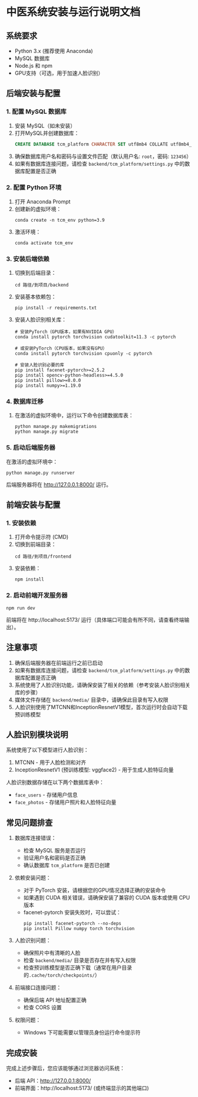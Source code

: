 # 中医系统安装与运行说明文档

## 系统要求

- Python 3.x (推荐使用 Anaconda)
- MySQL 数据库
- Node.js 和 npm
- GPU支持（可选，用于加速人脸识别）

## 后端安装与配置

### 1. 配置 MySQL 数据库

1. 安装 MySQL（如未安装）
2. 打开MySQL并创建数据库：
   ```sql
   CREATE DATABASE tcm_platform CHARACTER SET utf8mb4 COLLATE utf8mb4_unicode_ci;
   ```
3. 确保数据库用户名和密码与设置文件匹配（默认用户名: `root`，密码: `123456`）
4. 如果有数据库连接问题，请检查 `backend/tcm_platform/settings.py` 中的数据库配置是否正确

### 2. 配置 Python 环境

1. 打开 Anaconda Prompt
2. 创建新的虚拟环境：
   ```
   conda create -n tcm_env python=3.9
   ```
3. 激活环境：
   ```
   conda activate tcm_env
   ```

### 3. 安装后端依赖

1. 切换到后端目录：

   ```
   cd 路径/到项目/backend
   ```
2. 安装基本依赖包：

   ```
   pip install -r requirements.txt
   ```
3. 安装人脸识别相关库：

   ```
   # 安装PyTorch（GPU版本，如果有NVIDIA GPU）
   conda install pytorch torchvision cudatoolkit=11.3 -c pytorch

   # 或安装PyTorch（CPU版本，如果没有GPU）
   conda install pytorch torchvision cpuonly -c pytorch

   # 安装人脸识别必要的库
   pip install facenet-pytorch>=2.5.2
   pip install opencv-python-headless>=4.5.0
   pip install pillow>=8.0.0
   pip install numpy>=1.19.0
   ```

### 4. 数据库迁移

1. 在激活的虚拟环境中，运行以下命令创建数据库表：
   ```
   python manage.py makemigrations
   python manage.py migrate
   ```

### 5. 启动后端服务器

在激活的虚拟环境中：

```
python manage.py runserver
```

后端服务器将在 http://127.0.0.1:8000/ 运行。

## 前端安装与配置

### 1. 安装依赖

1. 打开命令提示符 (CMD)
2. 切换到前端目录：
   ```
   cd 路径/到项目/frontend
   ```
3. 安装依赖：
   ```
   npm install
   ```

### 2. 启动前端开发服务器

```
npm run dev
```

前端将在 http://localhost:5173/ 运行（具体端口可能会有所不同，请查看终端输出）。

## 注意事项

1. 确保后端服务器在前端运行之前已启动
2. 如果有数据库连接问题，请检查 `backend/tcm_platform/settings.py` 中的数据库配置是否正确
3. 系统使用了人脸识别功能，请确保安装了相关的依赖（参考安装人脸识别相关库的步骤）
4. 媒体文件存储在 `backend/media/` 目录中，请确保此目录有写入权限
5. 人脸识别使用了MTCNN和InceptionResnetV1模型，首次运行时会自动下载预训练模型

## 人脸识别模块说明

系统使用了以下模型进行人脸识别：

1. MTCNN - 用于人脸检测和对齐
2. InceptionResnetV1 (预训练模型: vggface2) - 用于生成人脸特征向量

人脸识别数据存储在以下两个数据库表中：

- `face_users` - 存储用户信息
- `face_photos` - 存储用户照片和人脸特征向量

## 常见问题排查

1. 数据库连接错误：

   - 检查 MySQL 服务是否运行
   - 验证用户名和密码是否正确
   - 确认数据库 `tcm_platform` 是否已创建
2. 依赖安装问题：

   - 对于 PyTorch 安装，请根据您的GPU情况选择正确的安装命令
   - 如果遇到 CUDA 相关错误，请确保安装了兼容的 CUDA 版本或使用 CPU 版本
   - facenet-pytorch 安装失败时，可以尝试：
     ```
     pip install facenet-pytorch --no-deps
     pip install Pillow numpy torch torchvision
     ```
3. 人脸识别问题：

   - 确保照片中有清晰的人脸
   - 检查 `backend/media/` 目录是否存在并有写入权限
   - 检查预训练模型是否正确下载（通常在用户目录的`.cache/torch/checkpoints/`）
4. 前端接口连接问题：

   - 确保后端 API 地址配置正确
   - 检查 CORS 设置
5. 权限问题：

   - Windows 下可能需要以管理员身份运行命令提示符

## 完成安装

完成上述步骤后，您应该能够通过浏览器访问系统：

- 后端 API：http://127.0.0.1:8000/
- 前端界面：http://localhost:5173/ (或终端显示的其他端口)
